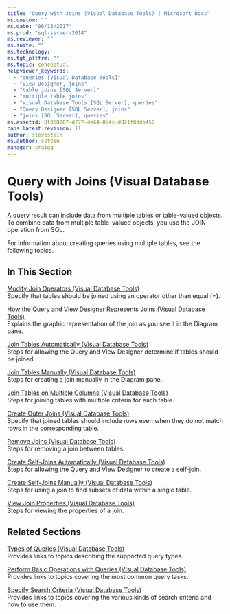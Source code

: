 ```yaml
---
title: "Query with Joins (Visual Database Tools) | Microsoft Docs"
ms.custom: ""
ms.date: "06/13/2017"
ms.prod: "sql-server-2014"
ms.reviewer: ""
ms.suite: ""
ms.technology:
ms.tgt_pltfrm: ""
ms.topic: conceptual
helpviewer_keywords: 
  - "queries [Visual Database Tools]"
  - "View Designer, joins"
  - "table joins [SQL Server]"
  - "multiple table joins"
  - "Visual Database Tools [SQL Server], queries"
  - "Query Designer [SQL Server], joins"
  - "joins [SQL Server], queries"
ms.assetid: 8f068207-d777-4e64-8c4c-d821f0ddb450
caps.latest.revision: 11
author: stevestein
ms.author: sstein
manager: craigg
---
```

# Query with Joins (Visual Database Tools)
  A query result can include data from multiple tables or table-valued objects. To combine data from multiple table-valued objects, you use the JOIN operation from SQL.  
  
 For information about creating queries using multiple tables, see the following topics.  
  
## In This Section  
 [Modify Join Operators &#40;Visual Database Tools&#41;](visual-database-tools.md)  
 Specify that tables should be joined using an operator other than equal (=).  
  
 [How the Query and View Designer Represents Joins &#40;Visual Database Tools&#41;](how-the-query-and-view-designer-represents-joins-visual-database-tools.md)  
 Explains the graphic representation of the join as you see it in the Diagram pane.  
  
 [Join Tables Automatically &#40;Visual Database Tools&#41;](join-tables-automatically-visual-database-tools.md)  
 Steps for allowing the Query and View Designer determine if tables should be joined.  
  
 [Join Tables Manually &#40;Visual Database Tools&#41;](join-tables-manually-visual-database-tools.md)  
 Steps for creating a join manually in the Diagram pane.  
  
 [Join Tables on Multiple Columns &#40;Visual Database Tools&#41;](join-tables-on-multiple-columns-visual-database-tools.md)  
 Steps for joining tables with multiple criteria for each table.  
  
 [Create Outer Joins &#40;Visual Database Tools&#41;](create-outer-joins-visual-database-tools.md)  
 Specify that joined tables should include rows even when they do not match rows in the corresponding table.  
  
 [Remove Joins &#40;Visual Database Tools&#41;](remove-joins-visual-database-tools.md)  
 Steps for removing a join between tables.  
  
 [Create Self-Joins Automatically &#40;Visual Database Tools&#41;](create-self-joins-automatically-visual-database-tools.md)  
 Steps for allowing the Query and View Designer to create a self-join.  
  
 [Create Self-Joins Manually &#40;Visual Database Tools&#41;](create-self-joins-manually-visual-database-tools.md)  
 Steps for using a join to find subsets of data within a single table.  
  
 [View Join Properties &#40;Visual Database Tools&#41;](view-join-properties-visual-database-tools.md)  
 Steps for viewing the properties of a join.  
  
## Related Sections  
 [Types of Queries &#40;Visual Database Tools&#41;](types-of-queries-visual-database-tools.md)  
 Provides links to topics describing the supported query types.  
  
 [Perform Basic Operations with Queries &#40;Visual Database Tools&#41;](perform-basic-operations-with-queries-visual-database-tools.md)  
 Provides links to topics covering the most common query tasks.  
  
 [Specify Search Criteria &#40;Visual Database Tools&#41;](specify-search-criteria-visual-database-tools.md)  
 Provides links to topics covering the various kinds of search criteria and how to use them.  
  
  

